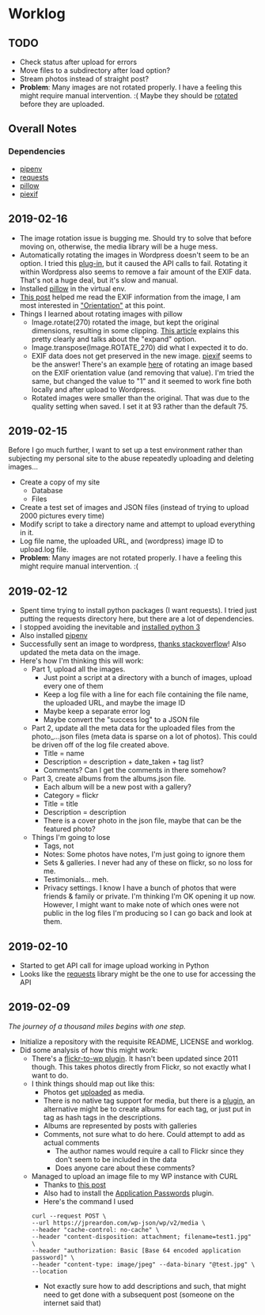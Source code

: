 # Worklog

## TODO

- Check status after upload for errors
- Move files to a subdirectory after load option?
- Stream photos instead of straight post?
- **Problem**: Many images are not rotated properly. I have a feeling this might require manual intervention. :( Maybe they should be [rotated](https://www.daniweb.com/programming/software-development/code/216426/rotating-an-image-python) before they are uploaded.

## Overall Notes

### Dependencies 

- [pipenv](https://pipenv.readthedocs.io/en/latest/)
- [requests](http://docs.python-requests.org/en/master/)
- [pillow](https://python-pillow.org/)
- [piexif](https://pypi.org/project/piexif/)

## 2019-02-16

- The image rotation issue is bugging me. Should try to solve that before moving on, otherwise, the media library will be a huge mess.
- Automatically rotating the images in Wordpress doesn't seem to be an option. I tried this [plug-in](https://wordpress.org/plugins/fix-image-rotation/), but it caused the API calls to fail. Rotating it within Wordpress also seems to remove a fair amount of the EXIF data. That's not a huge deal, but it's slow and manual.
- Installed [pillow](https://python-pillow.org/) in the virtual env.
- [This post](https://stackoverflow.com/questions/4764932/in-python-how-do-i-read-the-exif-data-for-an-image) helped me read the EXIF information from the image, I am most interested in ["Orientation"](http://sylvana.net/jpegcrop/exif_orientation.html) at this point.
- Things I learned about rotating images with pillow
  - Image.rotate(270) rotated the image, but kept the original dimensions, resulting in some clipping. [This article](https://dzone.com/articles/image-processing-in-python-with-pillow) explains this pretty clearly and talks about the "expand" option. 
  - Image.transpose(Image.ROTATE_270) did what I expected it to do.
  - EXIF data does not get preserved in the new image. [piexif](https://pypi.org/project/piexif/) seems to be the answer! There's an example [here](https://piexif.readthedocs.io/en/latest/sample.html#with-pil-pillow) of rotating an image based on the EXIF orientation value (and removing that value). I'm tried the same, but changed the value to "1" and it seemed to work fine both locally and after upload to Wordpress.
  - Rotated images were smaller than the original. That was due to the quality setting when saved. I set it at 93 rather than the default 75.


## 2019-02-15

Before I go much further, I want to set up a test environment rather than subjecting my personal site to the abuse repeatedly uploading and deleting images...

- Create a copy of my site
  - Database
  - Files
- Create a test set of images and JSON files (instead of trying to upload 2000 pictures every time)
- Modify script to take a directory name and attempt to upload everything in it.
- Log file name, the uploaded URL, and (wordpress) image ID to upload.log file.
- **Problem**: Many images are not rotated properly. I have a feeling this might require manual intervention. :(


## 2019-02-12

- Spent time trying to install python packages (I want requests). I tried just putting the requests directory here, but there are a lot of dependencies.
- I stopped avoiding the inevitable and [installed python 3](https://docs.python-guide.org/starting/install3/osx/#install3-osx)
- Also installed [pipenv](https://docs.python-guide.org/dev/virtualenvs/#virtualenvironments-ref)
- Successfully sent an image to wordpress, [thanks stackoverflow](https://stackoverflow.com/questions/14365027/python-post-binary-data)! Also updated the meta data on the image.
- Here's how I'm thinking this will work:
  - Part 1, upload all the images. 
    - Just point a script at a directory with a bunch of images, upload every one of them
    - Keep a log file with a line for each file containing the file name, the uploaded URL, and maybe the image ID
    - Maybe keep a separate error log
    - Maybe convert the "success log" to a JSON file
  - Part 2, update all the meta data for the uploaded files from the photo_...json files (meta data is sparse on a lot of photos). This could be driven off of the log file created above.
    - Title = name
    - Description = description + date_taken + tag list?
    - Comments? Can I get the comments in there somehow? 
  - Part 3, create albums from the albums.json file.
    - Each album will be a new post with a gallery?
    - Category = flickr
    - Title = title
    - Description = description
    - There is a cover photo in the json file, maybe that can be the featured photo?
  - Things I'm going to lose
    - Tags, not
    - Notes: Some photos have notes, I'm just going to ignore them
    - Sets & galleries. I never had any of these on flickr, so no loss for me.
    - Testimonials... meh.
    - Privacy settings. I know I have a bunch of photos that were friends & family or private. I'm thinking I'm OK opening it up now. However, I might want to make note of which ones were not public in the log files I'm producing so I can go back and look at them.

## 2019-02-10

- Started to get API call for image upload working in Python
- Looks like the [requests](http://docs.python-requests.org/en/master/) library might be the one to use for accessing the API

## 2019-02-09

*The journey of a thousand miles begins with one step.*

- Initialize a repository with the requisite README, LICENSE and worklog.
- Did some analysis of how this might work:
  - There's a [flickr-to-wp plugin](https://github.com/bradt/flickr-to-wp). It hasn't been updated since 2011 though. This takes photos directly from Flickr, so not exactly what I want to do.
  - I think things should map out like this:
    - Photos get [uploaded](https://developer.wordpress.org/rest-api/reference/media/#create-a-media-item) as media. 
    - There is no native tag support for media, but there is a [plugin](https://wordpress.org/plugins/enhanced-media-library/), an alternative might be to create albums for each tag, or just put in tag as hash tags in the descriptions.
    - Albums are represented by posts with galleries
    - Comments, not sure what to do here. Could attempt to add as actual comments
      - The author names would require a call to Flickr since they don't seem to be included in the data
      - Does anyone care about these comments?
  - Managed to upload an image file to my WP instance with CURL
    - Thanks to [this post](https://stackoverflow.com/questions/37432114/wp-rest-api-upload-image)
    - Also had to install the [Application Passwords](https://wordpress.org/plugins/application-passwords/) plugin.
    - Here's the command I used
    ```
    curl --request POST \
    --url https://jpreardon.com/wp-json/wp/v2/media \
    --header "cache-control: no-cache" \
    --header "content-disposition: attachment; filename=test1.jpg" \
    --header "authorization: Basic [Base 64 encoded application password]" \
    --header "content-type: image/jpeg" --data-binary "@test.jpg" \
    --location
    ```
    - Not exactly sure how to add descriptions and such, that might need to get done with a subsequent post (someone on the internet said that)